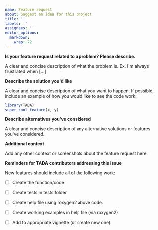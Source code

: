 ```yaml
---
name: Feature request
about: Suggest an idea for this project
title: ''
labels: ''
assignees: ''
editor_options: 
  markdown: 
    wrap: 72
---
```


**Is your feature request related to a problem? Please describe.**

A clear and concise description of what the problem is. Ex. I'm always
frustrated when [...]

**Describe the solution you'd like**

A clear and concise description of what you want to happen. If possible,
include an example of how you would like to see the code work:

``` r
library(TADA)
super_cool_feature(x, y)
```

**Describe alternatives you've considered**

A clear and concise description of any alternative solutions or features
you've considered.

**Additional context**

Add any other context or screenshots about the feature request here.

**Reminders for TADA contributors addressing this issue**

New features should include all of the following work:

-   [ ] Create the function/code

-   [ ] Create tests in tests folder

-   [ ] Create help file using roxygen2 above code.

-   [ ] Create working examples in help file (via roxygen2)

-   [ ] Add to appropriate vignette (or create new one)
